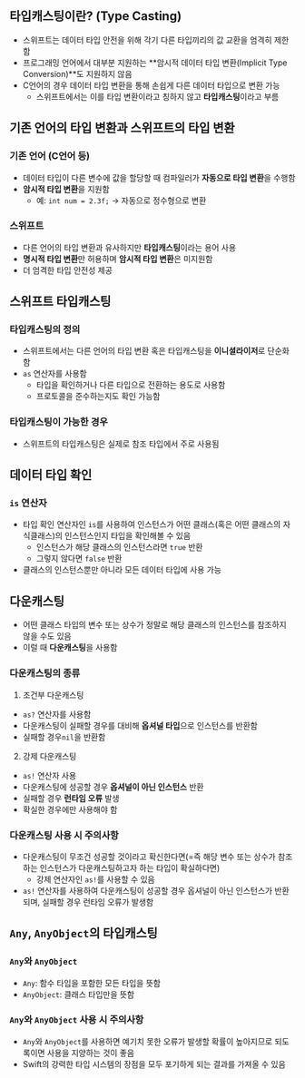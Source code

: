 ## 타입캐스팅이란? (Type Casting)
- 스위프트는 데이터 타입 안전을 위해 각기 다른 타입끼리의 값 교환을 엄격히 제한함 
- 프로그래밍 언어에서 대부분 지원하는 **암시적 데이터 타입 변환(Implicit Type Conversion)**도 지원하지 않음
- C언어의 경우 데이터 타입 변환을 통해 손쉽게 다른 데이터 타입으로 변환 가능 
    - 스위프트에서는 이를 타입 변환이라고 칭하지 않고 **타입캐스팅**이라고 부름


## 기존 언어의 타입 변환과 스위프트의 타입 변환
### 기존 언어 (C언어 등)
- 데이터 타입이 다른 변수에 값을 할당할 때 컴파일러가 **자동으로 타입 변환**을 수행함
- **암시적 타입 변환**을 지원함
    - 예: `int num = 2.3f;` → 자동으로 정수형으로 변환

### 스위프트
- 다른 언어의 타입 변환과 유사하지만 **타입캐스팅**이라는 용어 사용
- **명시적 타입 변환**만 허용하며 **암시적 타입 변환**은 미지원함
- 더 엄격한 타입 안전성 제공


## 스위프트 타입캐스팅
### 타입캐스팅의 정의
- 스위프트에서는 다른 언어의 타입 변환 혹은 타입캐스팅을 **이니셜라이저**로 단순화함
- `as` 연산자를 사용함
    - 타입을 확인하거나 다른 타입으로 전환하는 용도로 사용함
    - 프로토콜을 준수하는지도 확인 가능함

### 타입캐스팅이 가능한 경우
- 스위프트의 타입캐스팅은 실제로 참조 타입에서 주로 사용됨

## 데이터 타입 확인
### `is` 연산자
- 타입 확인 연산자인 `is`를 사용하여 인스턴스가 어떤 클래스(혹은 어떤 클래스의 자식클래스)의 인스턴스인지 타입을 확인해볼 수 있음
    - 인스턴스가 해당 클래스의 인스턴스라면 `true` 반환
    - 그렇지 않다면 `false` 반환
- 클래스의 인스턴스뿐만 아니라 모든 데이터 타입에 사용 가능

## 다운캐스팅
- 어떤 클래스 타입의 변수 또는 상수가 정말로 해당 클래스의 인스턴스를 참조하지 않을 수도 있음
- 이럴 때 **다운캐스팅**을 사용함

### 다운캐스팅의 종류
1. 조건부 다운캐스팅 
- `as?` 연산자를 사용함
- 다운캐스팅이 실패할 경우를 대비해 **옵셔널 타입**으로 인스턴스를 반환함
- 실패할 경우`nil`을 반환함
2. 강제 다운캐스팅 
- `as!` 연산자 사용
- 다운캐스팅에 성공할 경우 **옵셔널이 아닌 인스턴스** 반환
- 실패할 경우 **런타임 오류** 발생
- 확실한 경우에만 사용해야 함

### 다운캐스팅 사용 시 주의사항
- 다운캐스팅이 무조건 성공할 것이라고 확신한다면(=즉 해당 변수 또는 상수가 참조하는 인스턴스가 다운캐스팅하고자 하는 타입이 확실하다면)
    - 강제 연산자인 `as!`를 사용할 수 있음
- `as!` 연산자를 사용하여 다운캐스팅이 성공할 경우 옵셔널이 아닌 인스턴스가 반환되며, 실패할 경우 런타임 오류가 발생함

## `Any`, `AnyObject`의 타입캐스팅

### `Any`와 `AnyObject`
- `Any`: 함수 타입을 포함한 모든 타입을 뜻함
- `AnyObject`: 클래스 타입만을 뜻함

### `Any`와 `AnyObject` 사용 시 주의사항
- `Any`와 `AnyObject`를 사용하면 예기치 못한 오류가 발생할 확률이 높아지므로 되도록이면 사용을 지양하는 것이 좋음
- Swift의 강력한 타입 시스템의 장점을 모두 포기하게 되는 결과를 가져올 수 있음
